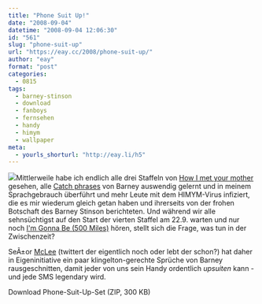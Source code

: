 ```yaml
---
title: "Phone Suit Up!"
date: "2008-09-04"
datetime: "2008-09-04 12:06:30"
id: "561"
slug: "phone-suit-up"
url: "https://eay.cc/2008/phone-suit-up/"
author: "eay"
format: "post"
categories:
  - 0815
tags:
  - barney-stinson
  - download
  - fanboys
  - fernsehen
  - handy
  - himym
  - wallpaper
meta:
  - yourls_shorturl: "http://eay.li/h5"
---
```


![](/uploads/2008/barney.jpg)Mittlerweile habe ich endlich alle drei Staffeln von [How I met your mother](//eay.cc/2008/how-i-met-my-favorite-tv-series/) gesehen, alle [Catch phrases](http://en.wikiquote.org/wiki/How_I_Met_Your_Mother#Catchphrases) von Barney auswendig gelernt und in meinem Sprachgebrauch überführt und mehr Leute mit dem HIMYM-Virus infiziert, die es mir wiederum gleich getan haben und ihrerseits von der frohen Botschaft des Barney Stinson berichteten. Und während wir alle sehnsüchtigst auf den Start der vierten Staffel am 22.9. warten und nur noch [I'm Gonna Be (500 Miles)](//eay.cc/2008/arrivederci-fiero/) hören, stellt sich die Frage, was tun in der Zwischenzeit?

SeÃ±or [McLee](http://twitter.com/The_McLee) (twittert der eigentlich noch oder lebt der schon?) hat daher in Eigeninitiative ein paar klingelton-gerechte Sprüche von Barney rausgeschnitten, damit jeder von uns sein Handy ordentlich _upsuiten_ kann - und jede SMS legendary wird.

Download Phone-Suit-Up-Set (ZIP, 300 KB)
